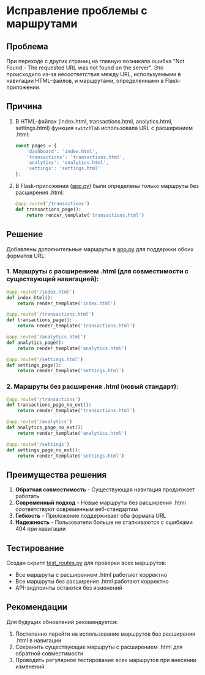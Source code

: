 # Исправление проблемы с маршрутами

## Проблема
При переходе с других страниц на главную возникала ошибка "Not Found - The requested URL was not found on the server". Это происходило из-за несоответствия между URL, используемыми в навигации HTML-файлов, и маршрутами, определенными в Flask-приложении.

## Причина
1. В HTML-файлах (index.html, transactions.html, analytics.html, settings.html) функция `switchTab` использовала URL с расширением .html:
   ```javascript
   const pages = {
       'dashboard': 'index.html',
       'transactions': 'transactions.html',
       'analytics': 'analytics.html',
       'settings': 'settings.html'
   };
   ```

2. В Flask-приложении ([app.py](file:///E:/Новая%20папка/OKComputer_Telegram_/app.py)) были определены только маршруты без расширения .html:
   ```python
   @app.route('/transactions')
   def transactions_page():
       return render_template('transactions.html')
   ```

## Решение
Добавлены дополнительные маршруты в [app.py](file:///E:/Новая%20папка/OKComputer_Telegram_/app.py) для поддержки обоих форматов URL:

### 1. Маршруты с расширением .html (для совместимости с существующей навигацией):
```python
@app.route('/index.html')
def index_html():
    return render_template('index.html')

@app.route('/transactions.html')
def transactions_page():
    return render_template('transactions.html')

@app.route('/analytics.html')
def analytics_page():
    return render_template('analytics.html')

@app.route('/settings.html')
def settings_page():
    return render_template('settings.html')
```

### 2. Маршруты без расширения .html (новый стандарт):
```python
@app.route('/transactions')
def transactions_page_no_ext():
    return render_template('transactions.html')

@app.route('/analytics')
def analytics_page_no_ext():
    return render_template('analytics.html')

@app.route('/settings')
def settings_page_no_ext():
    return render_template('settings.html')
```

## Преимущества решения
1. **Обратная совместимость** - Существующая навигация продолжает работать
2. **Современный подход** - Новые маршруты без расширения .html соответствуют современным веб-стандартам
3. **Гибкость** - Приложение поддерживает оба формата URL
4. **Надежность** - Пользователи больше не сталкиваются с ошибками 404 при навигации

## Тестирование
Создан скрипт [test_routes.py](file:///E:/Новая%20папка/OKComputer_Telegram_/test_routes.py) для проверки всех маршрутов:
- Все маршруты с расширением .html работают корректно
- Все маршруты без расширения .html работают корректно
- API-эндпоинты остаются без изменений

## Рекомендации
Для будущих обновлений рекомендуется:
1. Постепенно перейти на использование маршрутов без расширения .html в навигации
2. Сохранить существующие маршруты с расширением .html для обратной совместимости
3. Проводить регулярное тестирование всех маршрутов при внесении изменений